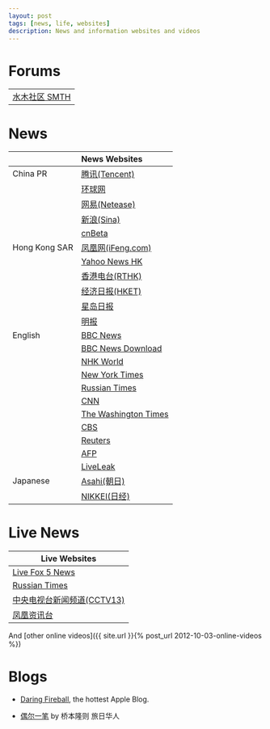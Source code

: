```yaml
---
layout: post
tags: [news, life, websites]
description: News and information websites and videos
---
```


# Forums    

<table>
<tbody>
    <tr><td><a href="http://www.newsmth.net/">水木社区 SMTH</a></td></tr>
</tbody>
</table>

# News

|               | News Websites                                                        
| ------------- | :------------------------------------------------------ 
| China PR      | [腾讯(Tencent)](http://news.qq.com)                     
|               | [环球网](http://www.huanqiu.com/)                          
|               | [网易(Netease)](http://news.163.com)                    
|               | [新浪(Sina)](http://news.sina.com.cn)                      
|               | [cnBeta](http://www.cnbeta.com/index.php)                      
| Hong Kong SAR | [凤凰网(iFeng.com)](http://www.ifeng.com/)                 
|               | [Yahoo News HK](http://hk.news.yahoo.com/)                  
|               | [香港电台(RTHK)](http://rthk.hk/)                           
|               | [经济日报(HKET)](http://www.hket.com/eti/)              
|               | [星岛日报](http://www.singtao.com)                      
|               | [明报](http://www.mingpao.com/)                         
| English       | [BBC News](http://www.bbc.co.uk/news/)                     
|               | [BBC News Download](http://www.hxen.com/englishlistening/bbc/)                     
|               | [NHK World](http://www3.nhk.or.jp/nhkworld/)               
|               | [New York Times](http://www.nytimes.com/)                  
|               | [Russian Times](http://rt.com/)                            
|               | [CNN](http://edition.cnn.com/)                             
|               | [The Washington Times](http://www.washingtontimes.com/)    
|               | [CBS](http://www.cbsnews.com/)                              
|               | [Reuters](http://www.reuters.com/)                          
|               | [AFP](http://www.afp.com/en)                                
|               | [LiveLeak](http://www.liveleak.com/)                                
| Japanese      | [Asahi(朝日)](http://www.asahi.com/)                        
|               | [NIKKEI(日经)](http://www.nikkei.com/)                        


# Live News

<table>
<thead>
    <tr><th>Live Websites</th></tr>
</thead>
<tbody>
    <tr><td><a href="http://www.myfoxdc.com/category/237285/live-newscasts">Live Fox 5 News</a></td></tr>
    <tr><td><a href="http://rt.com/on-air/">Russian Times</a></td></tr>
    <tr><td><a href={{ site.url }}{% post_url 2012-09-06-cctv13 %}>中央电视台新闻频道(CCTV13)</a></td></tr>
    <tr><td><a href="http://www.fengyunzhibo.com/tv/fenghuangzixun.htm">凤凰资讯台</a></td></tr>
</tbody>
</table>

And [other online videos]({{ site.url }}{% post_url 2012-10-03-online-videos %})

# Blogs

+ [Daring Fireball](http://daringfireball.net/), the hottest Apple Blog.

+ [偶尔一笔](http://blog.ifeng.com/4177985.html) by 桥本隆则 旅日华人
